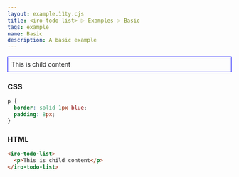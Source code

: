```yaml
---
layout: example.11ty.cjs
title: <iro-todo-list> ⌲ Examples ⌲ Basic
tags: example
name: Basic
description: A basic example
---
```


<style>
  iro-todo-list p {
    border: solid 1px blue;
    padding: 8px;
  }
</style>
<iro-todo-list>
  <p>This is child content</p>
</iro-todo-list>

<h3>CSS</h3>

```css
p {
  border: solid 1px blue;
  padding: 8px;
}
```

<h3>HTML</h3>

```html
<iro-todo-list>
  <p>This is child content</p>
</iro-todo-list>
```
